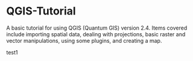 QGIS-Tutorial
=============

A basic tutorial for using QGIS (Quantum GIS) version 2.4.  Items covered include importing spatial data, dealing with projections, basic raster and vector manipulations, using some plugins, and creating a map.

test1
